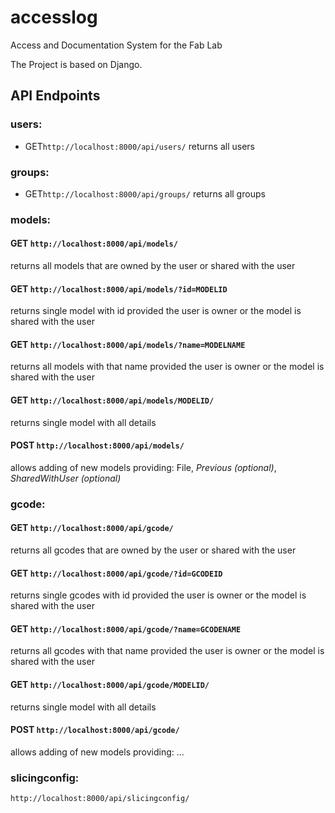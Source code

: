 # accesslog
Access and Documentation System for the Fab Lab

The Project is based on Django.

## API Endpoints

### users: 
- GET`http://localhost:8000/api/users/` returns all users
### groups: 
- GET`http://localhost:8000/api/groups/` returns all groups
### models: 
#### GET `http://localhost:8000/api/models/` 
returns all models that are owned by the user or shared with the user
#### GET `http://localhost:8000/api/models/?id=MODELID`
returns single model with id provided the user is owner or the model is shared with the user
#### GET `http://localhost:8000/api/models/?name=MODELNAME`
returns all models with that name provided the user is owner or the model is shared with the user
#### GET `http://localhost:8000/api/models/MODELID/`
returns single model with all details
#### POST `http://localhost:8000/api/models/` 
allows adding of new models providing: File, _Previous (optional)_, _SharedWithUser (optional)_
### gcode: 
#### GET `http://localhost:8000/api/gcode/`
returns all gcodes that are owned by the user or shared with the user
#### GET `http://localhost:8000/api/gcode/?id=GCODEID`
returns single gcodes with id provided the user is owner or the model is shared with the user
#### GET `http://localhost:8000/api/gcode/?name=GCODENAME`
returns all gcodes with that name provided the user is owner or the model is shared with the user
#### GET `http://localhost:8000/api/gcode/MODELID/`
returns single model with all details
#### POST `http://localhost:8000/api/gcode/`
allows adding of new models providing: ...
### slicingconfig: 
`http://localhost:8000/api/slicingconfig/`